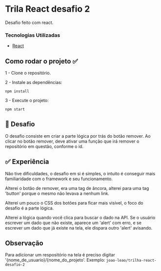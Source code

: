 ﻿

# Trila React desafio 2

Desafio feito com react.



### Tecnologias Utilizadas


* [React](https://react.dev/)



## Como rodar o projeto ✅


1 - Clone o repositório.

2 - Instale as dependências:

```
npm install
```

3 - Execute o projeto:
```
npm start
```

## 📌 Desafio 

O desafio consiste em criar a parte lógica por trás do botão remover. Ao clicar no botão remover, deve ativar uma função que irá remover o repositório em questão, conforme o id.


## ✅ Experiência


Não tive dificuldades, o desafio em si é simples, o intuito é conseguir mais familiaridade com o framework e seu funcionamento.

Alterei o botão de remover, era uma tag de âncora, alterei para uma tag 'button' porque o mesmo não levava a nenhum link.

Alterei um pouco o CSS dos botões para ficar mais visível, o foco do desafio é a parte lógica.

Alterei a lógica quando você clica para buscar o dado na API. Se o usuário escrever um dado que não existe, aparece um 'alert' com erro, e se escrever um dado que já existe na tela, ele dispara outro 'alert' avisando.

## Observação

Para adicionar um respositório na tela é preciso digitar '{nome_de_usuario}/{nome_do_projeto'.
Exemplo: 
``
joao-leao/trilha-react-desafio-2
``
